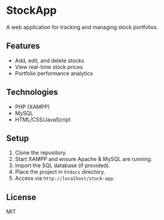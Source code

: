 # StockApp

A web application for tracking and managing stock portfolios.

## Features

- Add, edit, and delete stocks
- View real-time stock prices
- Portfolio performance analytics

## Technologies

- PHP (XAMPP)
- MySQL
- HTML/CSS/JavaScript

## Setup

1. Clone the repository.
2. Start XAMPP and ensure Apache & MySQL are running.
3. Import the SQL database (if provided).
4. Place the project in `htdocs` directory.
5. Access via `http://localhost/stock-app`.

## License

MIT